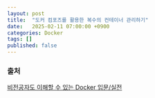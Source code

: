 ```yaml
---
layout: post
title:  "도커 컴포즈를 활용한 복수의 컨테이너 관리하기"
date:   2025-02-11 07:00:00 +0900
categories: Docker
tags: []
published: false
---
```


### 출처

[비전공자도 이해할 수 있는 Docker 입문/실전](https://www.inflearn.com/course/%EB%B9%84%EC%A0%84%EA%B3%B5%EC%9E%90-docker-%EC%9E%85%EB%AC%B8-%EC%8B%A4%EC%A0%84)